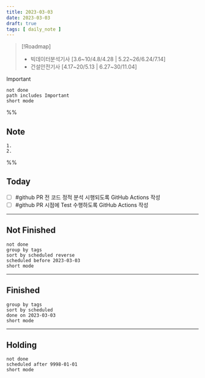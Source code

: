 ```yaml
---
title: 2023-03-03
date: 2023-03-03
draft: true
tags: [ daily_note ]
---
```


> [!Roadmap] 
> - 빅데이터분석기사 [3.6~10/4.8/4.28 | 5.22~26/6.24/7.14]
> - 건설안전기사 [4.17~20/5.13 | 6.27~30/11.04]

> [!important] 
> ```tasks
> not done
> path includes Important
> short mode
> ```

%%
## Note
	1. 
	2. 
 
%%

## Today
- [ ] #github PR 전 코드 정적 분석 시행되도록 GitHub Actions 작성
- [ ] #github PR 시점에 Test 수행하도록 GitHub Actions 작성

---
## Not Finished
```tasks
not done
group by tags
sort by scheduled reverse
scheduled before 2023-03-03
short mode
```
---
## Finished
```tasks
group by tags
sort by scheduled
done on 2023-03-03
short mode
```
---
## Holding
```tasks
not done
scheduled after 9998-01-01
short mode
```